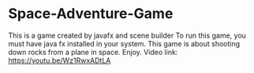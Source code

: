 # Space-Adventure-Game
This is a game created by javafx and scene builder
To run this game, you must have java fx installed in your system. 
This game is about shooting down rocks from a plane in space.
Enjoy.
Video link: https://youtu.be/Wz1RwxADtLA
